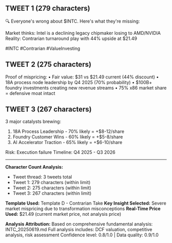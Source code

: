 ## TWEET 1 (279 characters)
🔍 Everyone's wrong about $INTC. Here's what they're missing:

Market thinks: Intel is a declining legacy chipmaker losing to AMD/NVIDIA
Reality: Contrarian turnaround play with 44% upside at $21.49

#INTC #Contrarian #ValueInvesting

## TWEET 2 (275 characters)
Proof of mispricing:
• Fair value: $31 vs $21.49 current (44% discount)
• 18A process node leadership by Q4 2025 (70% probability)
• $100B+ foundry investments creating new revenue streams
• 75% x86 market share = defensive moat intact

## TWEET 3 (267 characters)
3 major catalysts brewing:
1. 18A Process Leadership - 70% likely = +$8-12/share
2. Foundry Customer Wins - 60% likely = +$5-8/share
3. AI Accelerator Traction - 65% likely = +$6-10/share

Risk: Execution failure
Timeline: Q4 2025 - Q3 2026

---

**Character Count Analysis:**
- Tweet thread: 3 tweets total
- Tweet 1: 279 characters (within limit)
- Tweet 2: 275 characters (within limit)
- Tweet 3: 267 characters (within limit)

**Template Used:** Template D - Contrarian Take
**Key Insight Selected:** Severe market mispricing due to transformation misconceptions
**Real-Time Price Used:** $21.49 (current market price, not analysis price)

**Analysis Attribution:**
Based on comprehensive fundamental analysis: INTC_20250619.md
Full analysis includes: DCF valuation, competitive analysis, risk assessment
Confidence level: 0.8/1.0 | Data quality: 0.9/1.0
